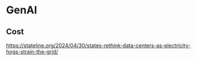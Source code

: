 # GenAI

## Cost
https://stateline.org/2024/04/30/states-rethink-data-centers-as-electricity-hogs-strain-the-grid/

